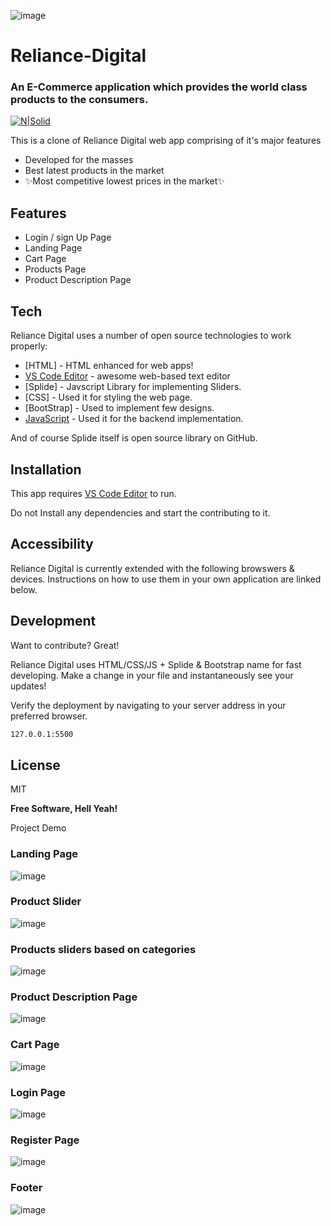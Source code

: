 ![image](https://user-images.githubusercontent.com/25353461/160546076-7073adaa-f343-4d68-8668-fadb3d2f3550.png)

# Reliance-Digital
### An E-Commerce application which provides the world class products to the consumers.

[![N|Solid](https://cldup.com/dTxpPi9lDf.thumb.png)](https://www.reliancedigital.in/)


This is a clone of Reliance Digital web app comprising of it's major features

- Developed for the masses
- Best latest  products in the market
- ✨Most competitive lowest prices in the market✨

## Features

- Login / sign Up Page
- Landing Page
- Cart Page
- Products Page
- Product Description Page


## Tech

Reliance Digital uses a number of open source technologies to work properly:

- [HTML] - HTML enhanced for web apps!
- [VS Code Editor] - awesome web-based text editor
- [Splide] - Javscript Library for implementing Sliders.
- [CSS] - Used it for styling the web page.
- [BootStrap] - Used to implement few designs.
- [JavaScript] - Used it for the backend implementation.


And of course Splide itself is open source library
 on GitHub.

## Installation

This app requires [VS Code Editor](https://developer.mozilla.org/en-US/) to run.

Do not Install any dependencies and start the contributing to it.


## Accessibility

Reliance Digital is currently extended with the following browswers & devices.
Instructions on how to use them in your own application are linked below.

## Development

Want to contribute? Great!

Reliance Digital uses HTML/CSS/JS + Splide & Bootstrap name for fast developing.
Make a change in your file and instantaneously see your updates!

Verify the deployment by navigating to your server address in
your preferred browser.

```sh
127.0.0.1:5500
```

## License

MIT

**Free Software, Hell Yeah!**

[//]: # (These are reference links used in the body of this note and get stripped out when the markdown processor does its job. There is no need to format nicely because it shouldn't be seen. Thanks SO - http://stackoverflow.com/questions/4823468/store-comments-in-markdown-syntax)

   [refernce 1]: <reference url>
   [git-repo-url]: <git repo url>
   [other useful resources]: <Corresponding url>
   [markdown-it]: <https://github.com/markdown-it/markdown-it>
   [VS Code Editor]: <VS Code url>
   [Javascript]: <https://developer.mozilla.org/en-US/>
   [Twitter Bootstrap]: <http://twitter.github.com/bootstrap/>
   [Live Server]: <Live server url>


Project Demo

### Landing Page

![image](https://user-images.githubusercontent.com/25353461/161503713-cfe0346f-26b6-465a-821f-6a1bc9e673b3.png)


### Product Slider

![image](https://user-images.githubusercontent.com/25353461/161503845-338f4256-91d4-486a-bf09-10ee3be655e5.png)


### Products sliders based on categories

![image](https://user-images.githubusercontent.com/25353461/161504024-f2b9b790-2297-457d-9026-17134637ec92.png)


### Product Description Page

![image](https://user-images.githubusercontent.com/25353461/161504175-6794e977-2127-491f-9f84-bdd0b6226a95.png)


### Cart Page

![image](https://user-images.githubusercontent.com/25353461/161504427-e2f6c26d-998a-4a25-84db-ed82fb24504b.png)


### Login Page

![image](https://user-images.githubusercontent.com/25353461/161504506-8ed252b4-759f-4cc3-8fda-2182b679e99c.png)

### Register Page

![image](https://user-images.githubusercontent.com/25353461/161504988-fa619a30-fae9-46a6-8726-6f07178c9fd3.png)


### Footer

![image](https://user-images.githubusercontent.com/25353461/161504823-59ab3861-db40-4ffe-830c-967c641d807c.png)



